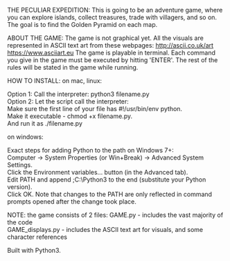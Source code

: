 THE PECULIAR EXPEDITION:
This is going to be an adventure game, where you can explore islands, collect treasures, trade with villagers, and so on.
The goal is to find the Golden Pyramid on each map.

ABOUT THE GAME:
The game is not graphical yet. All the visuals are represented in ASCII text art from these webpages:
http://ascii.co.uk/art
https://www.asciiart.eu
The game is playable in terminal. Each command you give in the game must be executed by hitting 'ENTER'.
The rest of the rules will be stated in the game while running.

HOW TO INSTALL:
on mac, linux:

Option 1: Call the interpreter:
		python3 filename.py   
Option 2: Let the script call the interpreter:  
		Make sure the first line of your file has #!/usr/bin/env python.  
		Make it executable - chmod +x filename.py.  
		And run it as ./filename.py

on windows: 

Exact steps for adding Python to the path on Windows 7+:  
Computer -> System Properties (or Win+Break) -> Advanced System Settings.  
Click the Environment variables... button (in the Advanced tab).  
Edit PATH and append ;C:\Python3 to the end (substitute your Python version).  
Click OK. Note that changes to the PATH are only reflected in command prompts opened after the change took place.

NOTE: the game consists of 2 files: 
GAME.py 					- includes the vast majority of the code   
GAME_displays.py 	- includes the ASCII text art for visuals, and some character references


Built with Python3.
